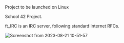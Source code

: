 Project to be launched on Linux

School 42 Project.

ft_IRC is an IRC server, following standard Internet RFCs.

![Screenshot from 2023-08-21 10-51-57](https://github.com/GuillaumeSimonet17/ft_IRC/assets/84441663/c125961f-b19e-4e4e-bdc8-2d24ff6607d6)
